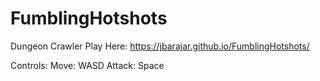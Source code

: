 # FumblingHotshots

Dungeon Crawler
Play Here: https://jbarajar.github.io/FumblingHotshots/

Controls:
Move: WASD
Attack: Space
